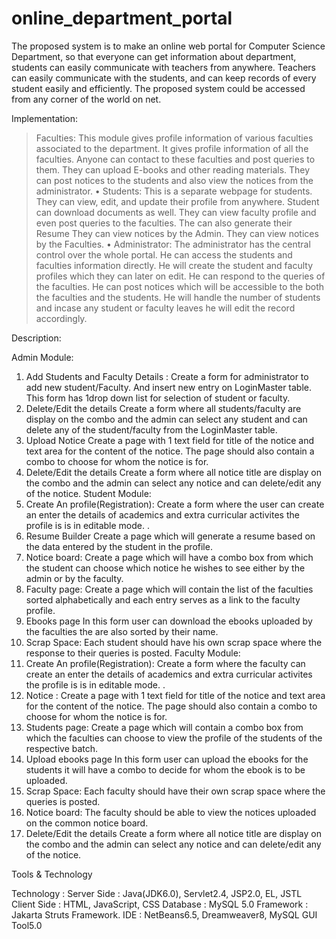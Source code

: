 online_department_portal
========================
The proposed system is to make an online web portal for Computer Science Department, so that everyone can get information about department, students can easily communicate with teachers from anywhere. Teachers can easily communicate with the students, and can keep records of every student easily and efficiently. The proposed system could be accessed from any corner of the world on net.

Implementation:
> Faculties: This module gives profile information of various faculties associated to the department.
> It gives profile information of all the faculties.
> Anyone can contact to these faculties and post queries to them.
>They can upload E-books and other reading materials.
>They can post notices to the students and also view the notices from the administrator.
•	Students: This is a separate webpage for students. 
>They can view, edit, and update their profile from anywhere.
>Student can download documents as well.
>They can view faculty profile and even post queries to the faculties.
>The can also generate their Resume
>They can view notices by the Admin.
>They can view notices by the Faculties.
•	Administrator: The administrator has the central control over the whole portal.
>He can access the students and faculties  information directly.
>He will create the student and faculty profiles which they can later on edit.
>He can respond to the queries of the faculties.
>He can post notices which will be accessible to the both the faculties and the students.
>He will handle the number of students and incase any student or faculty leaves he will edit the record accordingly.

Description:

Admin Module:
1.	Add Students and Faculty Details :
Create a form for administrator to add new student/Faculty. And insert new entry on LoginMaster table. This form has 1drop down list for selection of student or faculty.
2.	Delete/Edit the details
Create a form where all students/faculty are display on the combo and the admin can select any student and can delete any of the student/faculty from the LoginMaster table.
3.	Upload Notice
Create a page with 1 text field for title of the notice and text area for the content of the notice. The page should also contain a combo to choose for whom the notice is for.
4.	Delete/Edit the details
Create a form where all notice title are display on the combo and the admin can select any notice and can delete/edit any of the notice.
Student Module:
1.	Create An profile(Registration):
Create a form where the user can create an enter the details of academics and extra curricular activites the profile is is in editable mode. .
2.	Resume Builder
Create a page which will generate a resume based on the data entered by the student in the profile.
3.	Notice board:
Create a page which will have a combo box from which the student can choose which notice he wishes to see either by the admin or by the faculty.  
4.	Faculty page:
Create a page which will contain the list of the faculties sorted alphabetically and each entry serves as a link to the faculty profile.
5.	Ebooks page
In this form user can download the ebooks uploaded by the faculties the are also sorted by their name.
6.	Scrap Space:
Each student should have his own scrap space where the response to their queries is posted.
Faculty Module:
1.	Create An profile(Registration):
Create a form where the faculty can create an enter the details of academics and extra curricular activites the profile is is in editable mode. .
2.	Notice :
Create a page with 1 text field for title of the notice and text area for the content of the notice. The page should also contain a combo to choose for whom the notice is for.
3.	Students page:
Create a page which will contain a combo box from which the faculties can choose to view the profile of the students of the respective batch.
4.	Upload ebooks page
In this form user can upload the ebooks for the students it will have a combo to decide for whom the ebook is to be uploaded.
5.	Scrap Space:
Each faculty should have their own scrap space where the queries is posted.
7.	Notice board:
The faculty should be able to view the notices uploaded on the common notice board.
8.	Delete/Edit the details
Create a form where all notice title are display on the combo and the admin can select any notice and can delete/edit any of the notice.

Tools & Technology

Technology : 
Server Side : Java(JDK6.0), Servlet2.4, JSP2.0, EL, JSTL
Client Side : HTML, JavaScript, CSS
Database : MySQL 5.0
Framework : Jakarta Struts Framework.
IDE : NetBeans6.5, Dreamweaver8, MySQL GUI Tool5.0
